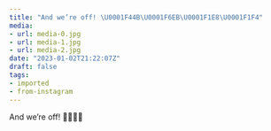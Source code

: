 ```yaml
---
title: "And we’re off! \U0001F44B\U0001F6EB\U0001F1E8\U0001F1F4"
media:
- url: media-0.jpg
- url: media-1.jpg
- url: media-2.jpg
date: "2023-01-02T21:22:07Z"
draft: false
tags:
- imported
- from-instagram
---
```

And we’re off! 👋🛫🇨🇴
